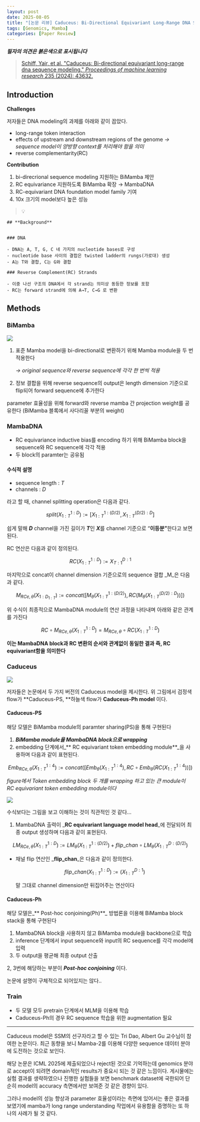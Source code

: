 ```yaml
---
layout: post
date: 2025-08-05
title: "[논문 리뷰] Caduceus: Bi-Directional Equivariant Long-Range DNA Sequence Modeling"
tags: [Genomics, Mamba]
categories: [Paper Review]
---
```


<span class="notion-red">_**필자의 의견은 붉은색으로 표시됩니다**_</span>


> [Schiff, Yair, et al. "Caduceus: Bi-directional equivariant long-range dna sequence modeling." ](https://pmc.ncbi.nlm.nih.gov/articles/PMC12189541/)[_Proceedings of machine learning research_](https://pmc.ncbi.nlm.nih.gov/articles/PMC12189541/)[ 235 (2024): 43632.](https://pmc.ncbi.nlm.nih.gov/articles/PMC12189541/)



## Introduction


**Challenges**


저자들은 DNA modeling의 과제를 아래와 같이 꼽았다.

- long-range token interaction
- effects of upstream and downstream regions of the genome 
_→ sequence model이 양방향 context를 처리해야 함을 의미_
- reverse complementarity(RC)

**Contribution**

1. bi-direcrional sequence modeling 지원하는 BiMamba 제안
1. RC equivariance 지원하도록 BiMamba 확장 → MambaDNA
1. RC-equivariant DNA foundation model family 기여
1. 10x 크기의 model보다 높은 성능

> 💡 


	## **Background**


	### DNA

	- DNA는 A, T, G, C 네 가지의 nucleotide bases로 구성
	- nucleotide base 사이의 결합은 twisted ladder의 rungs(가로대) 생성
	- A는 T와 결합, C는 G와 결합

	### Reverse Complement(RC) Strands

	- 이중 나선 구조의 DNA에서 각 strand는 의미상 동등한 정보를 포함
	- RC는 forward strand에 의해 A→T, C→G 로 변환


## Methods



### BiMamba


![](https://prod-files-secure.s3.us-west-2.amazonaws.com/542b861c-36a8-4051-84e5-8804b6728dba/2c247d59-7815-4980-99f0-8f0d21f445a7/image.png?X-Amz-Algorithm=AWS4-HMAC-SHA256&X-Amz-Content-Sha256=UNSIGNED-PAYLOAD&X-Amz-Credential=ASIAZI2LB4663IPGXAAA%2F20250913%2Fus-west-2%2Fs3%2Faws4_request&X-Amz-Date=20250913T020637Z&X-Amz-Expires=3600&X-Amz-Security-Token=IQoJb3JpZ2luX2VjEML%2F%2F%2F%2F%2F%2F%2F%2F%2F%2FwEaCXVzLXdlc3QtMiJGMEQCIDgO554XxVmqivzO5LLGbwklkRlf7CengJpdHgdF9Bj%2FAiAjyTN1us8r1G4mmTWGu4Qlp6pwuVIQeCwF%2FAehd0co6ir%2FAwg7EAAaDDYzNzQyMzE4MzgwNSIMGQWqi0LIQMAStRPXKtwDYNCr%2Fug%2Bh2QCzEHspDrFxAeK4Rdk5sYvwy2Sl5XMlQzXI10ecDjLLgFKwcDee3ac09ELVkOGMbJBvQzODPG2pVJLi4O%2F%2FaUYEOBpQg9XvizqQyo4bLlNGSB33wtoqJKrzizW6Jd%2Fu4Ta5mRv1xE7zd1OAQUP9v3H%2BfTVX%2FyOQaL6%2F8gixhxZzrYSk5ajG7wB20B9VbeDq8s2l1Ze%2FchJYTVv4mBk3OInW9nF64kK8JIrsWuLP5BNffJGvRClH8ZgsJKpfJQ6DOVeCrXkjzST5bB43tt7PV8LOuaQDCYt97oohM8yCor91bSRi05%2FA1xRfluRPvbk8uUtb0bkyG21VYy0lU5EyG9mKTLDYmPjXILSsIkYiw0DQDmD07jWJkxrTO6sZCeTuLg3Zt9TU4U1cZHIjp3%2Bnp4qIGSCxIQ%2B7UW3OccyZTEnQdGfMt8ATPVi3XOl0E%2BytzxRRMHXluvWg3Z9%2BS6G3Gqd1dHYlyEsEjCbIs50GJ8ShCRNyuiFiTOb2vEEBVSmExG3OOqfpIJPLiTjrAqLsSygfVgRGBExln7jYCHXvvRCpOrNR1XqcJyxQOJ4KBF%2BZ764YUSp29PHDmDibCMiWt34pR4tTqOzc1St8JwwQ1a6Y%2F6t3lMw%2FaCTxgY6pgGy6tmearL2qdE0oqB%2BEzsT4yoxHe1jJAxZEwYLardUJyTGMrarzYVAQKna38Q%2BeYroSiS5X%2FXs4eKhztiX2eCQfWWvPhV66lQY7sqj%2BoDyRP2W2GY%2BB0jlRv90KpT9tEIT2BgtSzjH4V6qo8M02r7F7FK3W5nMXbW6kwpIula8id2uPA7XPtb2LZJon9Ag3B4kd2yRc4QG6IUlhoLyw4OFV6mfEgOA&X-Amz-Signature=afa36c630a86c33ada4fe140c12cf6a5971bfd80e9d42d438fa3648523bd8543&X-Amz-SignedHeaders=host&x-amz-checksum-mode=ENABLED&x-id=GetObject)

1. 표준 Mamba model을 bi-directional로 변환하기 위해 Mamba module을 두 번 적용한다

	_→ original sequence와 reverse sequence에 각각 한 번씩 적용_

1. 정보 결합을 위해 reverse sequence의 output은 length dimension 기준으로 flip되어 forward sequence에 추가한다

parameter 효율성을 위해 forward와 reverse mamba 간 projection weight를 공유한다 (BiMamba 블록에서 사다리꼴 부분의 weight)



### MambaDNA

- RC equivariance inductive bias를 encoding 하기 위해 BiMamba block을 sequence와 RC sequence에 각각 적용
- 두 block의 paramter는 공유됨


#### 수식적 설명

- sequence length : _T_
- channels : _D_

라고 할 때,  channel splitting operation은 다음과 같다.


$$
split(X^{1:D}_{1:T}):=[X^{1:(D/2)}_{1:T},X^{(D/2):D}_{1:T}]
$$


<span class="notion-red">쉽게 말해 </span><span class="notion-red">_**D**_</span><span class="notion-red"> channel을 가진 길이가 </span><span class="notion-red">_**T**_</span><span class="notion-red">인 </span><span class="notion-red">_**X**_</span><span class="notion-red">를 channel 기준으로 “</span><span class="notion-red">**이등분”**</span><span class="notion-red">한다고 보면 된다.</span>


RC 연산은 다음과 같이 정의된다.


$$
RC(X^{1:D}_{1:T}):=X^{D:1}_{T:1}
$$


마지막으로 concat이 channel dimension 기준으로의 sequence 결합 _M_은 다음과 같다.


$$
M_{RCe,\theta}(X_{1:D_{1:T}}):=concat([M_{\theta}(X^{1:(D/2)}_{1:T}),RC(M_{\theta}(X^{(D/2):D}_{1:T}))])
$$


위 수식이 최종적으로 MambaDNA module의 연산 과정을 나타내며 아래와 같은 관계를 가진다


$$
RC\circ M_{RCe,\theta}(X^{1:D}_{1:T}) = M_{RCe,\theta} \circ RC(X^{1:D}_{1:T})
$$


**이는 MambaDNA block과 RC 변환의 순서와 관계없이 동일한 결과 즉, RC equivariant함을 의미한다**



### Caduceus


![](https://prod-files-secure.s3.us-west-2.amazonaws.com/542b861c-36a8-4051-84e5-8804b6728dba/f94a60d7-8145-473b-aef9-7c68d3ec604a/image.png?X-Amz-Algorithm=AWS4-HMAC-SHA256&X-Amz-Content-Sha256=UNSIGNED-PAYLOAD&X-Amz-Credential=ASIAZI2LB4663IPGXAAA%2F20250913%2Fus-west-2%2Fs3%2Faws4_request&X-Amz-Date=20250913T020637Z&X-Amz-Expires=3600&X-Amz-Security-Token=IQoJb3JpZ2luX2VjEML%2F%2F%2F%2F%2F%2F%2F%2F%2F%2FwEaCXVzLXdlc3QtMiJGMEQCIDgO554XxVmqivzO5LLGbwklkRlf7CengJpdHgdF9Bj%2FAiAjyTN1us8r1G4mmTWGu4Qlp6pwuVIQeCwF%2FAehd0co6ir%2FAwg7EAAaDDYzNzQyMzE4MzgwNSIMGQWqi0LIQMAStRPXKtwDYNCr%2Fug%2Bh2QCzEHspDrFxAeK4Rdk5sYvwy2Sl5XMlQzXI10ecDjLLgFKwcDee3ac09ELVkOGMbJBvQzODPG2pVJLi4O%2F%2FaUYEOBpQg9XvizqQyo4bLlNGSB33wtoqJKrzizW6Jd%2Fu4Ta5mRv1xE7zd1OAQUP9v3H%2BfTVX%2FyOQaL6%2F8gixhxZzrYSk5ajG7wB20B9VbeDq8s2l1Ze%2FchJYTVv4mBk3OInW9nF64kK8JIrsWuLP5BNffJGvRClH8ZgsJKpfJQ6DOVeCrXkjzST5bB43tt7PV8LOuaQDCYt97oohM8yCor91bSRi05%2FA1xRfluRPvbk8uUtb0bkyG21VYy0lU5EyG9mKTLDYmPjXILSsIkYiw0DQDmD07jWJkxrTO6sZCeTuLg3Zt9TU4U1cZHIjp3%2Bnp4qIGSCxIQ%2B7UW3OccyZTEnQdGfMt8ATPVi3XOl0E%2BytzxRRMHXluvWg3Z9%2BS6G3Gqd1dHYlyEsEjCbIs50GJ8ShCRNyuiFiTOb2vEEBVSmExG3OOqfpIJPLiTjrAqLsSygfVgRGBExln7jYCHXvvRCpOrNR1XqcJyxQOJ4KBF%2BZ764YUSp29PHDmDibCMiWt34pR4tTqOzc1St8JwwQ1a6Y%2F6t3lMw%2FaCTxgY6pgGy6tmearL2qdE0oqB%2BEzsT4yoxHe1jJAxZEwYLardUJyTGMrarzYVAQKna38Q%2BeYroSiS5X%2FXs4eKhztiX2eCQfWWvPhV66lQY7sqj%2BoDyRP2W2GY%2BB0jlRv90KpT9tEIT2BgtSzjH4V6qo8M02r7F7FK3W5nMXbW6kwpIula8id2uPA7XPtb2LZJon9Ag3B4kd2yRc4QG6IUlhoLyw4OFV6mfEgOA&X-Amz-Signature=61038f5757d365e5bdb4abe0bab50eb484c54ed75df616be2ae79c5dcc008748&X-Amz-SignedHeaders=host&x-amz-checksum-mode=ENABLED&x-id=GetObject)


저자들은 논문에서 두 가지 버전의 Caduceus model을 제시한다. 위 그림에서 검정색 flow가 **Caduceus-PS, **하늘색 flow가 **Caduceus-Ph model** 이다.



#### Caduceus-PS


해당 모델은 BiMamba module의 paramter sharing(PS)을 통해 구현된다

1. _**BiMamba module을 MambaDNA block으로 wrapping**_
1. embedding 단계에서_** RC equivariant token embedding module**_을 사용하며 다음과 같이 표현된다.

$$
Emb_{RCe,\theta}(X^{1:4}_{1:T}):=concat([Emb_{\theta}(X^{1:4}_{1:T}),RC \circ Emb_{\theta}(RC(X^{1:4}_{1:T}))])
$$


_figure에서 Token embedding block 두 개를 wrapping 하고 있는 큰 module이 RC equivariant token embedding module이다_


![](https://prod-files-secure.s3.us-west-2.amazonaws.com/542b861c-36a8-4051-84e5-8804b6728dba/b175e4da-71eb-4e91-8c23-a06dabe673c9/image.png?X-Amz-Algorithm=AWS4-HMAC-SHA256&X-Amz-Content-Sha256=UNSIGNED-PAYLOAD&X-Amz-Credential=ASIAZI2LB4663IPGXAAA%2F20250913%2Fus-west-2%2Fs3%2Faws4_request&X-Amz-Date=20250913T020637Z&X-Amz-Expires=3600&X-Amz-Security-Token=IQoJb3JpZ2luX2VjEML%2F%2F%2F%2F%2F%2F%2F%2F%2F%2FwEaCXVzLXdlc3QtMiJGMEQCIDgO554XxVmqivzO5LLGbwklkRlf7CengJpdHgdF9Bj%2FAiAjyTN1us8r1G4mmTWGu4Qlp6pwuVIQeCwF%2FAehd0co6ir%2FAwg7EAAaDDYzNzQyMzE4MzgwNSIMGQWqi0LIQMAStRPXKtwDYNCr%2Fug%2Bh2QCzEHspDrFxAeK4Rdk5sYvwy2Sl5XMlQzXI10ecDjLLgFKwcDee3ac09ELVkOGMbJBvQzODPG2pVJLi4O%2F%2FaUYEOBpQg9XvizqQyo4bLlNGSB33wtoqJKrzizW6Jd%2Fu4Ta5mRv1xE7zd1OAQUP9v3H%2BfTVX%2FyOQaL6%2F8gixhxZzrYSk5ajG7wB20B9VbeDq8s2l1Ze%2FchJYTVv4mBk3OInW9nF64kK8JIrsWuLP5BNffJGvRClH8ZgsJKpfJQ6DOVeCrXkjzST5bB43tt7PV8LOuaQDCYt97oohM8yCor91bSRi05%2FA1xRfluRPvbk8uUtb0bkyG21VYy0lU5EyG9mKTLDYmPjXILSsIkYiw0DQDmD07jWJkxrTO6sZCeTuLg3Zt9TU4U1cZHIjp3%2Bnp4qIGSCxIQ%2B7UW3OccyZTEnQdGfMt8ATPVi3XOl0E%2BytzxRRMHXluvWg3Z9%2BS6G3Gqd1dHYlyEsEjCbIs50GJ8ShCRNyuiFiTOb2vEEBVSmExG3OOqfpIJPLiTjrAqLsSygfVgRGBExln7jYCHXvvRCpOrNR1XqcJyxQOJ4KBF%2BZ764YUSp29PHDmDibCMiWt34pR4tTqOzc1St8JwwQ1a6Y%2F6t3lMw%2FaCTxgY6pgGy6tmearL2qdE0oqB%2BEzsT4yoxHe1jJAxZEwYLardUJyTGMrarzYVAQKna38Q%2BeYroSiS5X%2FXs4eKhztiX2eCQfWWvPhV66lQY7sqj%2BoDyRP2W2GY%2BB0jlRv90KpT9tEIT2BgtSzjH4V6qo8M02r7F7FK3W5nMXbW6kwpIula8id2uPA7XPtb2LZJon9Ag3B4kd2yRc4QG6IUlhoLyw4OFV6mfEgOA&X-Amz-Signature=b96e6cab0b19976a90b45bd236a7aa12555d1f75ec518e6f8ce90879421d4678&X-Amz-SignedHeaders=host&x-amz-checksum-mode=ENABLED&x-id=GetObject)


<span class="notion-red">수식보다는 그림을 보고 이해하는 것이 직관적인 것 같다…</span>

1. MambaDNA 출력이 _**RC equivariant language model head**_에 전달되어 최종 output 생성하며 다음과 같이 표현된다.

$$
LM_{RCe,\theta}(X^{1:D}_{1:T}):= LM_{\theta}(X^{1:(D/2)}_{1:T})+flip\_chan\circ LM_{\theta}(X^{D:(D/2)}_{1:T})
$$

- 채널 flip 연산인 _**flip\_chan**_은 다음과 같이 정의한다.

	$$
	flip\_chan(X^{1:D}_{1:T}):=(X^{D:1}_{1:T})
	$$


	말 그대로 channel dimension만 뒤집어주는 연산이다



#### Caduceus-Ph


해당 모델은_** Post-hoc conjoining(Ph)**_ 방법론을 이용해 BiMamba block stack을 통해 구현된다

1. MambaDNA block을 사용하지 않고 BiMamba module을 backbone으로 학습
1. inference 단계에서 input sequence와 input의 RC sequence를 각각 model에 입력
1. 두 output을 평균해 최종 output 산출

2, 3번에 해당하는 부분이 _**Post-hoc conjoining**_ 이다.


<span class="notion-red">논문에 설명이 구체적으로 되어있지는 않다..</span>



### Train

- 두 모델 모두 pretrain 단계에서 MLM을 이용해 학습
- Caduceus-Ph의 경우 RC sequence 학습을 위한 augmentation 필요

---


<span class="notion-red">Caduceus model은 SSM의 선구자라고 할 수 있는 Tri Dao, Albert Gu 교수님이 참여한 논문이다. 최근 동향을 보니 Mamba-2를 이용해 다양한 sequence 데이터 분야에 도전하는 것으로 보인다.</span>


<span class="notion-red">해당 논문은 ICML 2025에 제출되었으나 reject된 것으로 기억하는데 genomics 분야로 accept이 되려면 domain적인 results가 중요시 되는 것 같은 느낌이다. 게시물에는 실험 결과를 생략하였으나 진행한 실험들을 보면 benchmark dataset에 국한되어 단순히 model의 accuracy 측면에서만 보여준 것 같은 경향이 있다.</span>


<span class="notion-red">그러나 model의 성능 향상과 parameter 효율성이라는 측면에 있어서는 좋은 결과를 보였기에 mamba가 long range understanding 작업에서 유용함을 증명하는 또 하나의 사례가 될 것 같다.</span>

